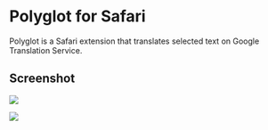# Polyglot for Safari

Polyglot is a Safari extension that translates selected text on Google Translation Service.

## Screenshot

![](http://randompaper.co.s3.amazonaws.com/Polyglot/sample1.png)

![](http://randompaper.co.s3.amazonaws.com/Polyglot/sample2.png)
